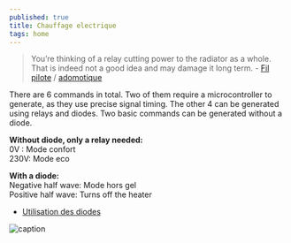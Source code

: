 ```yaml
---
published: true
title: Chauffage electrique
tags: home
---
```

> You’re thinking of a relay cutting power to the radiator as a whole. That is indeed not a good idea and may damage it long term. - [Fil pilote](https://community.home-assistant.io/t/fil-pilote-easy-interface/106286/16) / [adomotique](https://www.adomotique.com/content/32-commande-distance-chauffage-fil-pilote)

There are 6 commands in total. Two of them require a microcontroller to generate, as they use precise signal timing. The other 4 can be generated using relays and diodes. Two basic commands can be generated without a diode.

**Without diode, only a relay needed:**  
0V : Mode confort  
230V: Mode eco  

**With a diode:**  
Negative half wave: Mode hors gel  
Positive half wave: Turns off the heater  

- [Utilisation des diodes](http://www.radiateur-electrique.org/forum/thermostat-programmable-sur-radiateur-electrique-deja-equipe-t2280.html)

![caption](http://www.radiateur-electrique.org/forum/img/thermostat/thermostat-ambiance-pilote.gif)